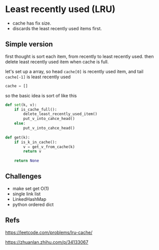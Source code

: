 # Least recently used (LRU)

* cache has fix size.
* discards the least recently used items first.


## Simple version

first thought is sort each item, from recently to least recently used. then delete least recently used item when cache is full.

let's set up a array, so head `cache[0]` is recently used item, and tail `cache[-1]` is least recently used
```python
cache = []
```

so the basic idea is sort of like this
```python
def set(k, v):
    if is_cache_full():
        delete_least_recently_used_item()
        put_v_into_cahce_head()
    else:
        put_v_into_cahce_head()
        
def get(k):
    if is_k_in_cache():
        v = get_v_from_cache(k)
        return v
    
    return None
```

## Challenges

* make set get O(1)
* single link list 
* LinkedHashMap
* python ordered dict

## Refs
https://leetcode.com/problems/lru-cache/

https://zhuanlan.zhihu.com/p/34133067
